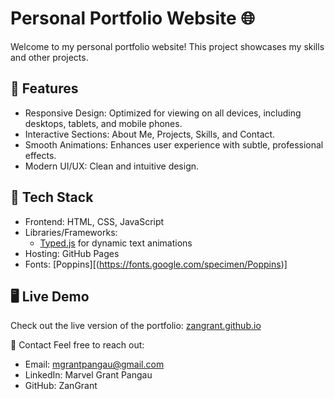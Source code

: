 # Personal Portfolio Website 🌐

Welcome to my personal portfolio website! This project showcases my skills and other projects. 

## 🌟 Features
- Responsive Design: Optimized for viewing on all devices, including desktops, tablets, and mobile phones.
- Interactive Sections: About Me, Projects, Skills, and Contact.
- Smooth Animations: Enhances user experience with subtle, professional effects.
- Modern UI/UX: Clean and intuitive design.

## 🚀 Tech Stack
- Frontend: HTML, CSS, JavaScript
- Libraries/Frameworks: 
  - [Typed.js](https://cdnjs.cloudflare.com/ajax/libs/typed.js/2.0.12/typed.min.js) for dynamic text animations
- Hosting: GitHub Pages
- Fonts: [Poppins][(https://fonts.google.com/specimen/Poppins)]

## 🖥️ Live Demo
Check out the live version of the portfolio: [zangrant.github.io](#)

📧 Contact
Feel free to reach out:

- Email: mgrantpangau@gmail.com
- LinkedIn: Marvel Grant Pangau
- GitHub: ZanGrant
